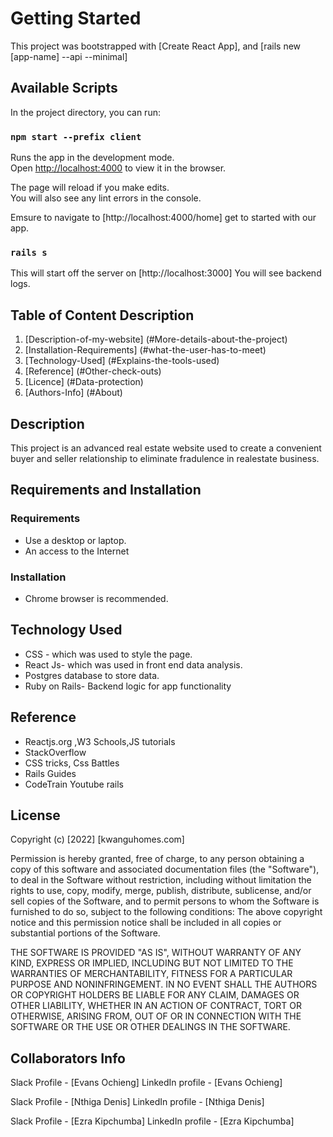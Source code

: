 # Getting Started

This project was bootstrapped with [Create React App], and [rails new [app-name] --api --minimal]

## Available Scripts

In the project directory, you can run:

### `npm start --prefix client`

Runs the app in the development mode.\
Open [http://localhost:4000](http://localhost:4000) to view it in the browser.

The page will reload if you make edits.\
You will also see any lint errors in the console.

Emsure to navigate to [http://localhost:4000/home] get to started with our app.

### `rails s`

This will start off the server on  [http://localhost:3000]
You will see backend logs.

## Table of Content Description

1. [Description-of-my-website] (#More-details-about-the-project)
2. [Installation-Requirements] (#what-the-user-has-to-meet)
3. [Technology-Used] (#Explains-the-tools-used)
4. [Reference] (#Other-check-outs)
5. [Licence] (#Data-protection)
6. [Authors-Info] (#About)

## Description

This project is an advanced real estate website used to create a
convenient buyer and seller relationship to eliminate fradulence in realestate business.

## Requirements and Installation

### Requirements

* Use a desktop or laptop.
* An access to the Internet

### Installation

* Chrome browser is recommended.

## Technology Used

* CSS - which was used to style the page.
* React Js- which was used in front end data analysis.
* Postgres database to store data.
* Ruby on Rails- Backend logic for app functionality

## Reference

* Reactjs.org ,W3 Schools,JS tutorials
* StackOverflow
* CSS tricks, Css Battles
* Rails Guides
* CodeTrain Youtube rails

## License

Copyright (c) [2022] [kwanguhomes.com]

Permission is hereby granted, free of charge, to any person obtaining a copy of this software and associated documentation files (the "Software"), to deal in the Software without restriction, including without limitation the rights to use, copy, modify, merge, publish, distribute, sublicense, and/or sell copies of the Software, and to permit persons to whom the Software is furnished to do so, subject to the following conditions:
The above copyright notice and this permission notice shall be included in all copies or substantial portions of the Software.

THE SOFTWARE IS PROVIDED "AS IS", WITHOUT WARRANTY OF ANY KIND, EXPRESS OR IMPLIED, INCLUDING BUT NOT LIMITED TO THE WARRANTIES OF MERCHANTABILITY, FITNESS FOR A PARTICULAR PURPOSE AND NONINFRINGEMENT. IN NO EVENT SHALL THE AUTHORS OR COPYRIGHT HOLDERS BE LIABLE FOR ANY CLAIM, DAMAGES OR OTHER LIABILITY, WHETHER IN AN ACTION OF CONTRACT, TORT OR OTHERWISE, ARISING FROM, OUT OF OR IN CONNECTION WITH THE SOFTWARE OR THE USE OR OTHER DEALINGS IN THE SOFTWARE.

## Collaborators Info

Slack Profile - [Evans Ochieng]
LinkedIn profile - [Evans Ochieng]

Slack Profile - [Nthiga Denis]
LinkedIn profile - [Nthiga Denis]

Slack Profile - [Ezra Kipchumba]
LinkedIn profile - [Ezra Kipchumba]
